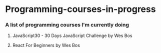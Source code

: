 # Programming-courses-in-progress
### A list of programming courses I'm currently doing 

1. JavaScript30 - 30 Days JavaScript Challenge by Wes Bos

2. React For Beginners by Wes Bos
